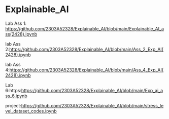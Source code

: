# Explainable_AI
Lab Ass 1: https://github.com/2303A52328/Explainable_AI/blob/main/Explainable_AI_ass(2428).ipynb

lab Ass 2:https://github.com/2303A52328/Explainable_AI/blob/main/Ass_2_Exp_AI(2428).ipynb

lab Ass 4:https://github.com/2303A52328/Explainable_AI/blob/main/Ass_4_Exp_AI(2428).ipynb

Lab 6:https:https://github.com/2303A52328/Explainable_AI/blob/main/Exp_ai_ass_6.ipynb

project:https://github.com/2303A52328/Explainable_AI/blob/main/stress_level_dataset_codes.ipynb
